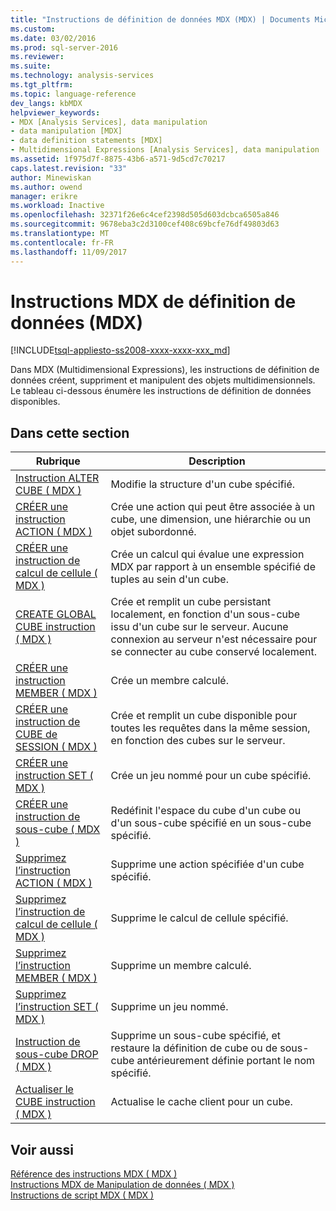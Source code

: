 ```yaml
---
title: "Instructions de définition de données MDX (MDX) | Documents Microsoft"
ms.custom: 
ms.date: 03/02/2016
ms.prod: sql-server-2016
ms.reviewer: 
ms.suite: 
ms.technology: analysis-services
ms.tgt_pltfrm: 
ms.topic: language-reference
dev_langs: kbMDX
helpviewer_keywords:
- MDX [Analysis Services], data manipulation
- data manipulation [MDX]
- data definition statements [MDX]
- Multidimensional Expressions [Analysis Services], data manipulation
ms.assetid: 1f975d7f-8875-43b6-a571-9d5cd7c70217
caps.latest.revision: "33"
author: Minewiskan
ms.author: owend
manager: erikre
ms.workload: Inactive
ms.openlocfilehash: 32371f26e6c4cef2398d505d603dcbca6505a846
ms.sourcegitcommit: 9678eba3c2d3100cef408c69bcfe76df49803d63
ms.translationtype: MT
ms.contentlocale: fr-FR
ms.lasthandoff: 11/09/2017
---
```

# <a name="mdx-data-definition-statements-mdx"></a>Instructions MDX de définition de données (MDX)
[!INCLUDE[tsql-appliesto-ss2008-xxxx-xxxx-xxx_md](../includes/tsql-appliesto-ss2008-xxxx-xxxx-xxx-md.md)]

  Dans MDX (Multidimensional Expressions), les instructions de définition de données créent, suppriment et manipulent des objets multidimensionnels. Le tableau ci-dessous énumère les instructions de définition de données disponibles.  
  
## <a name="in-this-section"></a>Dans cette section  
  
|Rubrique| Description|  
|-----------|-----------------|  
|[Instruction ALTER CUBE &#40; MDX &#41;](../mdx/mdx-data-definition-alter-cube.md)|Modifie la structure d'un cube spécifié.|  
|[CRÉER une instruction ACTION &#40; MDX &#41;](../mdx/mdx-data-definition-create-action.md)|Crée une action qui peut être associée à un cube, une dimension, une hiérarchie ou un objet subordonné.|  
|[CRÉER une instruction de calcul de cellule &#40; MDX &#41;](../mdx/mdx-data-definition-create-cell-calculation.md)|Crée un calcul qui évalue une expression MDX par rapport à un ensemble spécifié de tuples au sein d'un cube.|  
|[CREATE GLOBAL CUBE instruction &#40; MDX &#41;](../mdx/mdx-data-definition-create-global-cube.md)|Crée et remplit un cube persistant localement, en fonction d'un sous-cube issu d'un cube sur le serveur. Aucune connexion au serveur n'est nécessaire pour se connecter au cube conservé localement.|  
|[CRÉER une instruction MEMBER &#40; MDX &#41;](../mdx/mdx-data-definition-create-member.md)|Crée un membre calculé.|  
|[CRÉER une instruction de CUBE de SESSION &#40; MDX &#41;](../mdx/mdx-data-definition-create-session-cube.md)|Crée et remplit un cube disponible pour toutes les requêtes dans la même session, en fonction des cubes sur le serveur.|  
|[CRÉER une instruction SET &#40; MDX &#41;](../mdx/mdx-data-definition-create-set.md)|Crée un jeu nommé pour un cube spécifié.|  
|[CRÉER une instruction de sous-cube &#40; MDX &#41;](../mdx/mdx-data-definition-create-subcube.md)|Redéfinit l'espace du cube d'un cube ou d'un sous-cube spécifié en un sous-cube spécifié.|  
|[Supprimez l’instruction ACTION &#40; MDX &#41;](../mdx/mdx-data-definition-drop-action.md)|Supprime une action spécifiée d'un cube spécifié.|  
|[Supprimez l’instruction de calcul de cellule &#40; MDX &#41;](../mdx/mdx-data-definition-drop-cell-calculation.md)|Supprime le calcul de cellule spécifié.|  
|[Supprimez l’instruction MEMBER &#40; MDX &#41;](../mdx/mdx-data-definition-drop-member.md)|Supprime un membre calculé.|  
|[Supprimez l’instruction SET &#40; MDX &#41;](../mdx/mdx-data-definition-drop-set.md)|Supprime un jeu nommé.|  
|[Instruction de sous-cube DROP &#40; MDX &#41;](../mdx/mdx-data-definition-drop-subcube.md)|Supprime un sous-cube spécifié, et restaure la définition de cube ou de sous-cube antérieurement définie portant le nom spécifié.|  
|[Actualiser le CUBE instruction &#40; MDX &#41;](../mdx/mdx-data-definition-refresh-cube.md)|Actualise le cache client pour un cube.|  
  
## <a name="see-also"></a>Voir aussi  
 [Référence des instructions MDX &#40; MDX &#41;](../mdx/mdx-statement-reference-mdx.md)   
 [Instructions MDX de Manipulation de données &#40; MDX &#41;](../mdx/mdx-data-manipulation-statements-mdx.md)   
 [Instructions de script MDX &#40; MDX &#41;](../mdx/mdx-scripting-statements-mdx.md)  
  
  
